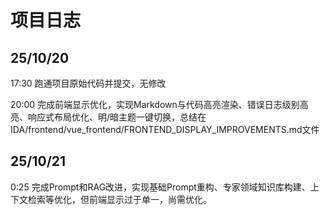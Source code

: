 # 项目日志
## 25/10/20 
17:30 跑通项目原始代码并提交，无修改

20:00 完成前端显示优化，实现Markdown与代码高亮渲染、错误日志级别高亮、响应式布局优化、明/暗主题一键切换，总结在IDA/frontend/vue_frontend/FRONTEND_DISPLAY_IMPROVEMENTS.md文件

## 25/10/21
0:25 完成Prompt和RAG改进，实现基础Prompt重构、专家领域知识库构建、上下文检索等优化，但前端显示过于单一，尚需优化。